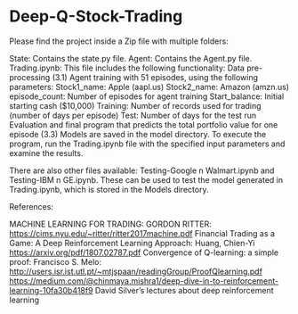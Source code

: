 # Deep-Q-Stock-Trading


Please find the project inside a Zip file with multiple folders:

State: Contains the state.py file.
Agent: Contains the Agent.py file.
Trading.ipynb: This file includes the following functionality:
Data pre-processing (3.1)
Agent training with 51 episodes, using the following parameters:
Stock1_name: Apple (aapl.us)
Stock2_name: Amazon (amzn.us)
episode_count: Number of episodes for agent training
Start_balance: Initial starting cash ($10,000)
Training: Number of records used for trading (number of days per episode)
Test: Number of days for the test run
Evaluation and final program that predicts the total portfolio value for one episode (3.3)
Models are saved in the model directory. To execute the program, run the Trading.ipynb file with the specified input parameters and examine the results.

There are also other files available: Testing-Google n Walmart.ipynb and Testing-IBM n GE.ipynb. These can be used to test the model generated in Trading.ipynb, which is stored in the Models directory.

References:

MACHINE LEARNING FOR TRADING: GORDON RITTER: https://cims.nyu.edu/~ritter/ritter2017machine.pdf
Financial Trading as a Game: A Deep Reinforcement Learning Approach: Huang, Chien-Yi https://arxiv.org/pdf/1807.02787.pdf
Convergence of Q-learning: a simple proof: Francisco S. Melo: http://users.isr.ist.utl.pt/~mtjspaan/readingGroup/ProofQlearning.pdf
https://medium.com/@chinmaya.mishra1/deep-dive-in-to-reinforcement-learning-10fa30b418f9
David Silver’s lectures about deep reinforcement learning


